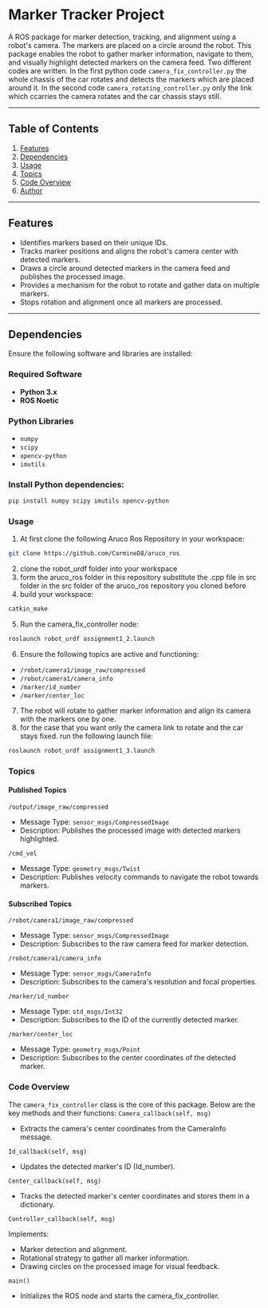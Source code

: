 # Marker Tracker Project

A ROS package for marker detection, tracking, and alignment using a robot's camera. The markers are placed on a circle around the robot. This package enables the robot to gather marker information, navigate to them, and visually highlight detected markers on the camera feed. Two different codes are written. In the first python code `camera_fix_controller.py` the whole chassis of the car rotates and detects the markers which are placed around it. In the second code `camera_rotating_controller.py` only the link which ccarries the camera rotates and the car chassis stays still. 

---

## Table of Contents

1. [Features](#features)  
2. [Dependencies](#dependencies)  
3. [Usage](#usage)  
4. [Topics](#topics)  
5. [Code Overview](#code-overview)  
6. [Author](#author)  


---

## Features

- Identifies markers based on their unique IDs.  
- Tracks marker positions and aligns the robot's camera center with detected markers.  
- Draws a circle around detected markers in the camera feed and publishes the processed image.  
- Provides a mechanism for the robot to rotate and gather data on multiple markers.  
- Stops rotation and alignment once all markers are processed.  

---

## Dependencies

Ensure the following software and libraries are installed:

### Required Software
- **Python 3.x**
- **ROS Noetic**

### Python Libraries
- `numpy`
- `scipy`
- `opencv-python`
- `imutils`

### Install Python dependencies:
```bash
pip install numpy scipy imutils opencv-python
```
### Usage

1. At first clone the following Aruco Ros Repository in your workspace:
```bash
git clone https://github.com/CarmineD8/aruco_ros
```
2. clone the robot_urdf folder into your workspace
3. form the aruco_ros folder in this repository substitute the .cpp file in src folder in the src folder of the aruco_ros repository you cloned before
4. build your workspace:
```bash
catkin_make 
```
5. Run the camera_fix_controller node:
```bash
roslaunch robot_urdf assignment1_2.launch
```
6. Ensure the following topics are active and functioning:

- `/robot/camera1/image_raw/compressed`
- `/robot/camera1/camera_info`
- `/marker/id_number`
- `/marker/center_loc`
7. The robot will rotate to gather marker information and align its camera with the markers one by one.
8. for the case that you want only the camera link to rotate and the car stays fixed. run the following launch file:
```bash
roslaunch robot_urdf assignment1_3.launch
```
  
### Topics
#### Published Topics
`/output/image_raw/compressed`

- Message Type: `sensor_msgs/CompressedImage`
- Description: Publishes the processed image with detected markers highlighted.

`/cmd_vel`

- Message Type: `geometry_msgs/Twist`
- Description: Publishes velocity commands to navigate the robot towards markers.

#### Subscribed Topics
`/robot/camera1/image_raw/compressed`

- Message Type: `sensor_msgs/CompressedImage`
- Description: Subscribes to the raw camera feed for marker detection.

`/robot/camera1/camera_info`

- Message Type: `sensor_msgs/CameraInfo`
- Description: Subscribes to the camera's resolution and focal properties.

`/marker/id_number`

- Message Type: `std_msgs/Int32`
- Description: Subscribes to the ID of the currently detected marker.

`/marker/center_loc`

 - Message Type: `geometry_msgs/Point`
 - Description: Subscribes to the center coordinates of the detected marker.

 ### Code Overview

The `camera_fix_controller` class is the core of this package. Below are the key methods and their functions:
`Camera_callback(self, msg)`

- Extracts the camera's center coordinates from the CameraInfo message.

`Id_callback(self, msg)`

- Updates the detected marker's ID (Id_number).

`Center_callback(self, msg)`

- Tracks the detected marker's center coordinates and stores them in a dictionary.

`Controller_callback(self, msg)`

Implements:
  - Marker detection and alignment.
  - Rotational strategy to gather all marker information.
  - Drawing circles on the processed image for visual feedback.

`main()`

- Initializes the ROS node and starts the camera_fix_controller.

